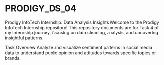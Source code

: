 # PRODIGY_DS_04
Prodigy InfoTech Internship: Data Analysis Insights
Welcome to the Prodigy InfoTech Internship repository! This repository documents are for Task 4 of my internship journey, focusing on data cleaning, analysis, and uncovering insightful patterns.

Task Overview
Analyze and visualize sentiment patterns in social media data to understand public opinion and attitudes towards specific topics or brands.
